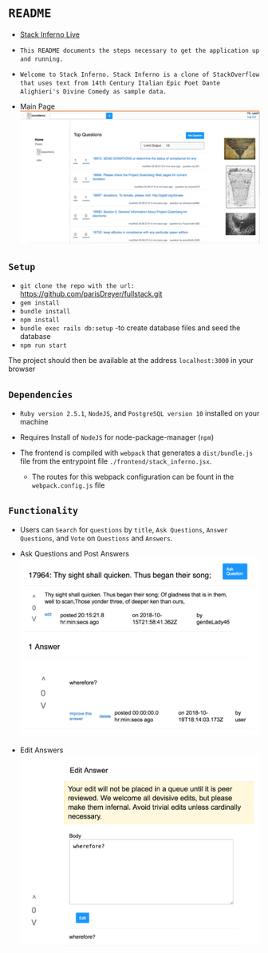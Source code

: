 # `README`


- [Stack Inferno Live](https://stack-infierno.herokuapp.com/#/)
- `This README documents the steps necessary to get the
application up and running.`
- `Welcome to Stack Inferno. Stack Inferno is a clone of StackOverflow that uses text from 14th Century Italian Epic Poet Dante Alighieri's Divine Comedy as sample data.`

- Main Page
![Site Index Page](/main_site.png?raw=true "Main Site Page")

## `Setup`

- `git clone the repo with the url:` https://github.com/parisDreyer/fullstack.git
- `gem install`  
- `bundle install`  
- `npm install`  
- `bundle exec rails db:setup` -to create database files and seed the database
- `npm run start`

The project should then be available at the address `localhost:3000` in your browser


## `Dependencies`

* `Ruby version 2.5.1`, `NodeJS`, and `PostgreSQL version 10` installed on your machine

* Requires Install of `NodeJS` for node-package-manager (`npm`)

* The frontend is compiled with `webpack` that generates a `dist/bundle.js` file from the entrypoint file `./frontend/stack_inferno.jsx`.  
  - The routes for this webpack configuration can be fount in the `webpack.config.js` file


## `Functionality`

* Users can `Search` for `questions` by `title`, `Ask Questions`, `Answer Questions`, and `Vote` on `Questions` and `Answers`.

- Ask Questions and Post Answers
![Ask Questions and Answer Questions](/QandA.png?raw=true "Question And Answer Page")

- Edit Answers
![Edit Answer Form](/editAnswer.png?raw=true "Edit Answer Form")
